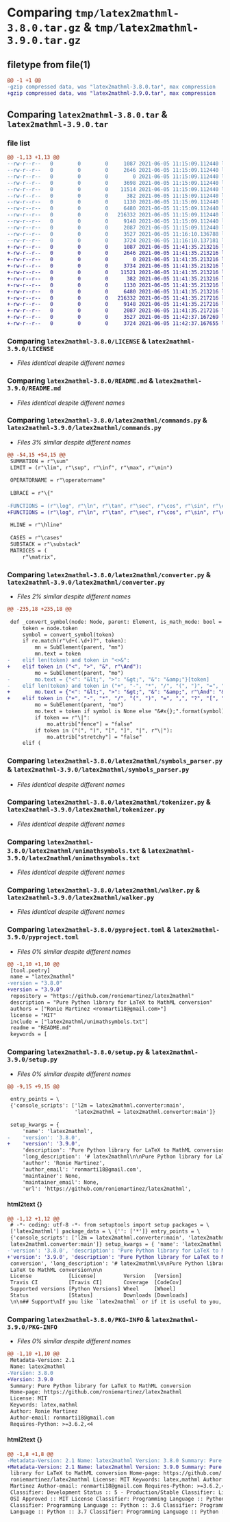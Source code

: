 # Comparing `tmp/latex2mathml-3.8.0.tar.gz` & `tmp/latex2mathml-3.9.0.tar.gz`

## filetype from file(1)

```diff
@@ -1 +1 @@
-gzip compressed data, was "latex2mathml-3.8.0.tar", max compression
+gzip compressed data, was "latex2mathml-3.9.0.tar", max compression
```

## Comparing `latex2mathml-3.8.0.tar` & `latex2mathml-3.9.0.tar`

### file list

```diff
@@ -1,13 +1,13 @@
--rw-r--r--   0        0        0     1087 2021-06-05 11:15:09.112440 latex2mathml-3.8.0/LICENSE
--rw-r--r--   0        0        0     2646 2021-06-05 11:15:09.112440 latex2mathml-3.8.0/README.md
--rw-r--r--   0        0        0        0 2021-06-05 11:15:09.112440 latex2mathml-3.8.0/latex2mathml/__init__.py
--rw-r--r--   0        0        0     3698 2021-06-05 11:15:09.112440 latex2mathml-3.8.0/latex2mathml/commands.py
--rw-r--r--   0        0        0    11514 2021-06-05 11:15:09.112440 latex2mathml-3.8.0/latex2mathml/converter.py
--rw-r--r--   0        0        0      382 2021-06-05 11:15:09.112440 latex2mathml-3.8.0/latex2mathml/exceptions.py
--rw-r--r--   0        0        0     1130 2021-06-05 11:15:09.112440 latex2mathml-3.8.0/latex2mathml/symbols_parser.py
--rw-r--r--   0        0        0     6480 2021-06-05 11:15:09.112440 latex2mathml-3.8.0/latex2mathml/tokenizer.py
--rw-r--r--   0        0        0   216332 2021-06-05 11:15:09.112440 latex2mathml-3.8.0/latex2mathml/unimathsymbols.txt
--rw-r--r--   0        0        0     9148 2021-06-05 11:15:09.112440 latex2mathml-3.8.0/latex2mathml/walker.py
--rw-r--r--   0        0        0     2087 2021-06-05 11:15:09.112440 latex2mathml-3.8.0/pyproject.toml
--rw-r--r--   0        0        0     3527 2021-06-05 11:16:10.136788 latex2mathml-3.8.0/setup.py
--rw-r--r--   0        0        0     3724 2021-06-05 11:16:10.137181 latex2mathml-3.8.0/PKG-INFO
+-rw-r--r--   0        0        0     1087 2021-06-05 11:41:35.213216 latex2mathml-3.9.0/LICENSE
+-rw-r--r--   0        0        0     2646 2021-06-05 11:41:35.213216 latex2mathml-3.9.0/README.md
+-rw-r--r--   0        0        0        0 2021-06-05 11:41:35.213216 latex2mathml-3.9.0/latex2mathml/__init__.py
+-rw-r--r--   0        0        0     3734 2021-06-05 11:41:35.213216 latex2mathml-3.9.0/latex2mathml/commands.py
+-rw-r--r--   0        0        0    11521 2021-06-05 11:41:35.213216 latex2mathml-3.9.0/latex2mathml/converter.py
+-rw-r--r--   0        0        0      382 2021-06-05 11:41:35.213216 latex2mathml-3.9.0/latex2mathml/exceptions.py
+-rw-r--r--   0        0        0     1130 2021-06-05 11:41:35.213216 latex2mathml-3.9.0/latex2mathml/symbols_parser.py
+-rw-r--r--   0        0        0     6480 2021-06-05 11:41:35.213216 latex2mathml-3.9.0/latex2mathml/tokenizer.py
+-rw-r--r--   0        0        0   216332 2021-06-05 11:41:35.217216 latex2mathml-3.9.0/latex2mathml/unimathsymbols.txt
+-rw-r--r--   0        0        0     9148 2021-06-05 11:41:35.217216 latex2mathml-3.9.0/latex2mathml/walker.py
+-rw-r--r--   0        0        0     2087 2021-06-05 11:41:35.217216 latex2mathml-3.9.0/pyproject.toml
+-rw-r--r--   0        0        0     3527 2021-06-05 11:42:37.167269 latex2mathml-3.9.0/setup.py
+-rw-r--r--   0        0        0     3724 2021-06-05 11:42:37.167655 latex2mathml-3.9.0/PKG-INFO
```

### Comparing `latex2mathml-3.8.0/LICENSE` & `latex2mathml-3.9.0/LICENSE`

 * *Files identical despite different names*

### Comparing `latex2mathml-3.8.0/README.md` & `latex2mathml-3.9.0/README.md`

 * *Files identical despite different names*

### Comparing `latex2mathml-3.8.0/latex2mathml/commands.py` & `latex2mathml-3.9.0/latex2mathml/commands.py`

 * *Files 3% similar despite different names*

```diff
@@ -54,15 +54,15 @@
 SUMMATION = r"\sum"
 LIMIT = (r"\lim", r"\sup", r"\inf", r"\max", r"\min")
 
 OPERATORNAME = r"\operatorname"
 
 LBRACE = r"\{"
 
-FUNCTIONS = (r"\log", r"\ln", r"\tan", r"\sec", r"\cos", r"\sin", r"\cot", r"\csc")
+FUNCTIONS = (r"\log", r"\ln", r"\tan", r"\sec", r"\cos", r"\sin", r"\cot", r"\csc", r"\arccos", r"\arcsin", r"\arctan")
 
 HLINE = r"\hline"
 
 CASES = r"\cases"
 SUBSTACK = r"\substack"
 MATRICES = (
     r"\matrix",
```

### Comparing `latex2mathml-3.8.0/latex2mathml/converter.py` & `latex2mathml-3.9.0/latex2mathml/converter.py`

 * *Files 2% similar despite different names*

```diff
@@ -235,18 +235,18 @@
 
 def _convert_symbol(node: Node, parent: Element, is_math_mode: bool = False, font: Optional[str] = None) -> None:
     token = node.token
     symbol = convert_symbol(token)
     if re.match(r"\d+(.\d+)?", token):
         mn = SubElement(parent, "mn")
         mn.text = token
-    elif len(token) and token in "<>&":
+    elif token in ("<", ">", "&", r"\And"):
         mo = SubElement(parent, "mo")
-        mo.text = {"<": "&lt;", ">": "&gt;", "&": "&amp;"}[token]
-    elif len(token) and token in ("+", "-", "*", "/", "(", ")", "=", ",", "?", "[", "]", "|", r"\|", "!"):
+        mo.text = {"<": "&lt;", ">": "&gt;", "&": "&amp;", r"\And": "&amp;"}[token]
+    elif token in ("+", "-", "*", "/", "(", ")", "=", ",", "?", "[", "]", "|", r"\|", "!"):
         mo = SubElement(parent, "mo")
         mo.text = token if symbol is None else "&#x{};".format(symbol)
         if token == r"\|":
             mo.attrib["fence"] = "false"
         if token in ("(", ")", "[", "]", "|", r"\|"):
             mo.attrib["stretchy"] = "false"
     elif (
```

### Comparing `latex2mathml-3.8.0/latex2mathml/symbols_parser.py` & `latex2mathml-3.9.0/latex2mathml/symbols_parser.py`

 * *Files identical despite different names*

### Comparing `latex2mathml-3.8.0/latex2mathml/tokenizer.py` & `latex2mathml-3.9.0/latex2mathml/tokenizer.py`

 * *Files identical despite different names*

### Comparing `latex2mathml-3.8.0/latex2mathml/unimathsymbols.txt` & `latex2mathml-3.9.0/latex2mathml/unimathsymbols.txt`

 * *Files identical despite different names*

### Comparing `latex2mathml-3.8.0/latex2mathml/walker.py` & `latex2mathml-3.9.0/latex2mathml/walker.py`

 * *Files identical despite different names*

### Comparing `latex2mathml-3.8.0/pyproject.toml` & `latex2mathml-3.9.0/pyproject.toml`

 * *Files 0% similar despite different names*

```diff
@@ -1,10 +1,10 @@
 [tool.poetry]
 name = "latex2mathml"
-version = "3.8.0"
+version = "3.9.0"
 repository = "https://github.com/roniemartinez/latex2mathml"
 description = "Pure Python library for LaTeX to MathML conversion"
 authors = ["Ronie Martinez <ronmarti18@gmail.com>"]
 license = "MIT"
 include = ["latex2mathml/unimathsymbols.txt"]
 readme = "README.md"
 keywords = [
```

### Comparing `latex2mathml-3.8.0/setup.py` & `latex2mathml-3.9.0/setup.py`

 * *Files 0% similar despite different names*

```diff
@@ -9,15 +9,15 @@
 
 entry_points = \
 {'console_scripts': ['l2m = latex2mathml.converter:main',
                      'latex2mathml = latex2mathml.converter:main']}
 
 setup_kwargs = {
     'name': 'latex2mathml',
-    'version': '3.8.0',
+    'version': '3.9.0',
     'description': 'Pure Python library for LaTeX to MathML conversion',
     'long_description': '# latex2mathml\n\nPure Python library for LaTeX to MathML conversion\n\n<table>\n    <tr>\n        <td>License</td>\n        <td><img src=\'https://img.shields.io/pypi/l/latex2mathml.svg\' alt="License"></td>\n        <td>Version</td>\n        <td><img src=\'https://img.shields.io/pypi/v/latex2mathml.svg\' alt="Version"></td>\n    </tr>\n    <tr>\n        <td>Travis CI</td>\n        <td><img src=\'https://www.travis-ci.com/roniemartinez/latex2mathml.svg?branch=master\' alt="Travis CI"></td>\n        <td>Coverage</td>\n        <td><img src=\'https://codecov.io/gh/roniemartinez/latex2mathml/branch/master/graph/badge.svg\' alt="CodeCov"></td>\n    </tr>\n    <tr>\n        <td>Supported versions</td>\n        <td><img src=\'https://img.shields.io/pypi/pyversions/latex2mathml.svg\' alt="Python Versions"></td>\n        <td>Wheel</td>\n        <td><img src=\'https://img.shields.io/pypi/wheel/latex2mathml.svg\' alt="Wheel"></td>\n    </tr>\n    <tr>\n        <td>Status</td>\n        <td><img src=\'https://img.shields.io/pypi/status/latex2mathml.svg\' alt="Status"></td>\n        <td>Downloads</td>\n        <td><img src=\'https://img.shields.io/pypi/dm/latex2mathml.svg\' alt="Downloads"></td>\n    </tr>\n</table>\n\n## Support\nIf you like `latex2mathml` or if it is useful to you, show your support by buying me a coffee.\n\n<a href="https://www.buymeacoffee.com/roniemartinez" target="_blank"><img src="https://cdn.buymeacoffee.com/buttons/default-orange.png" alt="Buy Me A Coffee" height="41" width="174"></a>\n\n## Installation\n\n```bash\npip install latex2mathml\n```\n\n## Usage\n\n### Python\n\n```python\nimport latex2mathml.converter\n\nlatex_input = "<your_latex_string>"\nmathml_output = latex2mathml.converter.convert(latex_input)\n```\n\n### Command-line\n\n```shell\n% latex2mathml -h\nusage: l2m [-h] [-V] [-b] [-t TEXT | -f FILE]\n\nPure Python library for LaTeX to MathML conversion\n\noptional arguments:\n  -h, --help            show this help message and exit\n  -V, --version         Show version\n  -b, --block           Display block\n\nrequired arguments:\n  -t TEXT, --text TEXT  Text\n  -f FILE, --file FILE  File\n```\n\n## References\n### LaTeX\n\n- https://en.wikibooks.org/wiki/LaTeX/Mathematics\n- http://artofproblemsolving.com/wiki/index.php?title=Main_Page\n- http://milde.users.sourceforge.net/LUCR/Math/\n- https://math-linux.com/latex-26/faq/latex-faq/article/latex-derivatives-limits-sums-products-and-integrals\n- https://www.tutorialspoint.com/tex_commands\n- https://www.giss.nasa.gov/tools/latex/ltx-86.html\n- https://ftp.gwdg.de/pub/ctan/info/l2tabu/english/l2tabuen.pdf\n\n### MathML\n\n- http://www.xmlmind.com/tutorials/MathML/\n\n\n## Author\n- [Ronie Martinez](mailto:ronmarti18@gmail.com)\n',
     'author': 'Ronie Martinez',
     'author_email': 'ronmarti18@gmail.com',
     'maintainer': None,
     'maintainer_email': None,
     'url': 'https://github.com/roniemartinez/latex2mathml',
```

#### html2text {}

```diff
@@ -1,12 +1,12 @@
 # -*- coding: utf-8 -*- from setuptools import setup packages = \
 ['latex2mathml'] package_data = \ {'': ['*']} entry_points = \
 {'console_scripts': ['l2m = latex2mathml.converter:main', 'latex2mathml =
 latex2mathml.converter:main']} setup_kwargs = { 'name': 'latex2mathml',
-'version': '3.8.0', 'description': 'Pure Python library for LaTeX to MathML
+'version': '3.9.0', 'description': 'Pure Python library for LaTeX to MathML
 conversion', 'long_description': '# latex2mathml\n\nPure Python library for
 LaTeX to MathML conversion\n\n
 License            [License]         Version   [Version]
 Travis CI          [Travis CI]       Coverage  [CodeCov]
 Supported versions [Python Versions] Wheel     [Wheel]
 Status             [Status]          Downloads [Downloads]
 \n\n## Support\nIf you like `latex2mathml` or if it is useful to you, show your
```

### Comparing `latex2mathml-3.8.0/PKG-INFO` & `latex2mathml-3.9.0/PKG-INFO`

 * *Files 0% similar despite different names*

```diff
@@ -1,10 +1,10 @@
 Metadata-Version: 2.1
 Name: latex2mathml
-Version: 3.8.0
+Version: 3.9.0
 Summary: Pure Python library for LaTeX to MathML conversion
 Home-page: https://github.com/roniemartinez/latex2mathml
 License: MIT
 Keywords: latex,mathml
 Author: Ronie Martinez
 Author-email: ronmarti18@gmail.com
 Requires-Python: >=3.6.2,<4
```

#### html2text {}

```diff
@@ -1,8 +1,8 @@
-Metadata-Version: 2.1 Name: latex2mathml Version: 3.8.0 Summary: Pure Python
+Metadata-Version: 2.1 Name: latex2mathml Version: 3.9.0 Summary: Pure Python
 library for LaTeX to MathML conversion Home-page: https://github.com/
 roniemartinez/latex2mathml License: MIT Keywords: latex,mathml Author: Ronie
 Martinez Author-email: ronmarti18@gmail.com Requires-Python: >=3.6.2,<4
 Classifier: Development Status :: 5 - Production/Stable Classifier: License ::
 OSI Approved :: MIT License Classifier: Programming Language :: Python :: 3
 Classifier: Programming Language :: Python :: 3.6 Classifier: Programming
 Language :: Python :: 3.7 Classifier: Programming Language :: Python :: 3.8
```

